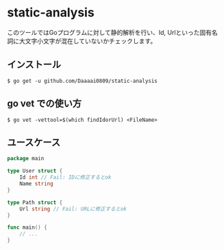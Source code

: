 # static-analysis

このツールではGoプログラムに対して静的解析を行い、Id, Urlといった固有名詞に大文字小文字が混在していないかチェックします。

## インストール

```shell
$ go get -u github.com/Daaaai0809/static-analysis
```

## go vet での使い方

```shell
$ go vet -vettool=$(which findIdorUrl) <FileName>
```

## ユースケース

```go
package main

type User struct {
    Id int // Fail: IDに修正するとok
    Name string
}

type Path struct {
    Url string // Fail: URLに修正するとok
}

func main() {
    // ...
}
```